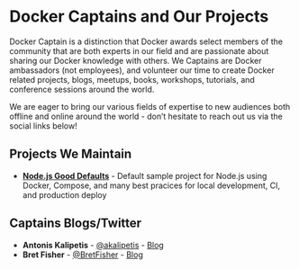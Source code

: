 # Docker Captains and Our Projects

Docker Captain is a distinction that Docker awards select members of the community that are both experts 
in our field and are passionate about sharing our Docker knowledge with others. We Captains are Docker 
ambassadors (not employees), and volunteer our time to create Docker related projects, blogs, meetups, 
books, workshops, tutorials, and conference sessions around the world.

We are eager to bring our various fields of expertise to new audiences both offline and online 
around the world - don’t hesitate to reach out us via the social links below!

## Projects We Maintain
  - [**Node.js Good Defaults**](https://github.com/BretFisher/node-docker-good-defaults) - Default sample 
  project for Node.js using Docker, Compose, and many best pracices for local development, CI, and 
  production deploy
  
## Captains Blogs/Twitter
  - **Antonis Kalipetis** - [@akalipetis](https://twitter.com/akalipetis) - [Blog](https://www.akalipetis.com)
  - **Bret Fisher** - [@BretFisher](https://twitter.com/bretfisher) - [Blog](https://www.bretfisher.com)

